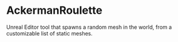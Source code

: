# AckermanRoulette
Unreal Editor tool that spawns a random mesh in the world, from a customizable list of static meshes.
